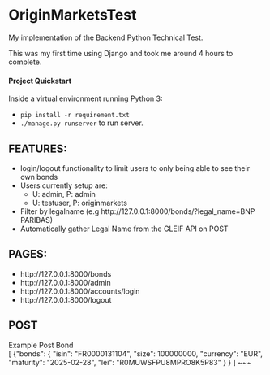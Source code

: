 # OriginMarketsTest

My implementation of the Backend Python Technical Test.<br>

This was my first time using Django and took me around 4 hours to complete.<br>

#### Project Quickstart

Inside a virtual environment running Python 3:
- `pip install -r requirement.txt`
- `./manage.py runserver` to run server.

<h2>FEATURES:</h2>
<ul>
<li>login/logout functionality to limit users to only being able to see their own bonds</li>
<li>Users currently setup are: <br>
<ul>
 <li> U: admin, P: admin</li>
  <li> U: testuser, P: originmarkets</li>
 </ul></li>
<li>Filter by legalname (e.g http://127.0.0.1:8000/bonds/?legal_name=BNP PARIBAS)</li>
 <li>Automatically gather Legal Name from the GLEIF API on POST</li>
</ul>
 
<h2>PAGES:</h2>
<ul>
<li>http://127.0.0.1:8000/bonds</li>
<li>http://127.0.0.1:8000/admin</li>
<li>http://127.0.0.1:8000/accounts/login</li>
<li>http://127.0.0.1:8000/logout</li>
</ul>

<h2>POST</h2>
Example Post Bond<br>
[
{"bonds":
    {
        "isin": "FR0000131104",
        "size": 100000000,
        "currency": "EUR",
        "maturity": "2025-02-28",
        "lei": "R0MUWSFPU8MPRO8K5P83"
    }
}
]
~~~
